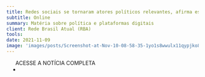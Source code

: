```yaml
---
title: Redes sociais se tornaram atores políticos relevantes, afirma especialista
subtitle: Online
summary: Matéria sobre política e plataformas digitais
client: Rede Brasil Atual (RBA)
tools: 
date: 2021-11-09
image: 'images/posts/Screenshot-at-Nov-10-08-58-35-1yo1s8wwulx11qypjko8se68diavy9c3sjhk60m8fzac.png'
---
```




<div class="post__share"><ul class="share__list list-reset">ACESSE A NOTÍCIA COMPLETA<li class="share__item" style="margin-left: 10px"><a class="share__link share__facebook" style="background: #fa5657" href="https://www.redebrasilatual.com.br/cidadania/redes-sociais-atores-politicos-especialistas/ 
onclick=window.open(this.href, 'pop-up', 'left=20,top=20,width=500,height=500,toolbar=1,resizable=0'); return false;" title="Link" rel="nofollow"><i class="fa-solid fa-link"></i></a></li></ul></div>
<!-- <div class="gallery-box"><div class="gallery"><img src="/clipping/images/example-1.jpg" loading="lazy" alt="Project"><img src="/clipping/images/example-2.jpg" loading="lazy" alt="Project"></div><em>Gallery / <a href="https://www.freepik.com/" target="_blank">Freepic</a></em></div> -->